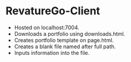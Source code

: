 RevatureGo-Client
========

- Hosted on localhost:7004.
- Downloads a portfolio using downloads.html.
- Creates portfolio template on page.html.
- Creates a blank file named after full path.
- Inputs information into the file.
